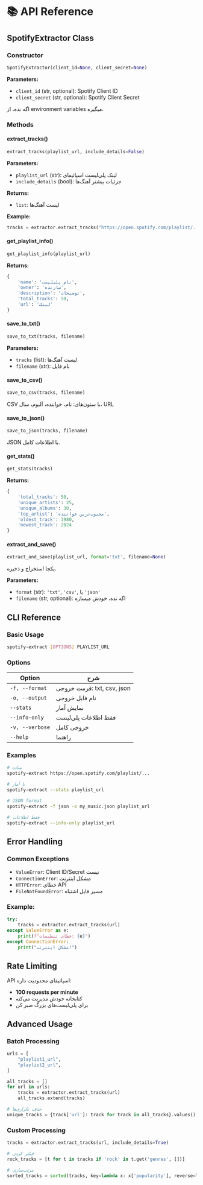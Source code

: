 # 📚 API Reference

## SpotifyExtractor Class

### Constructor

```python
SpotifyExtractor(client_id=None, client_secret=None)
```

**Parameters:**
- `client_id` (str, optional): Spotify Client ID
- `client_secret` (str, optional): Spotify Client Secret

اگه نده، از environment variables میگیره.

### Methods

#### extract_tracks()

```python
extract_tracks(playlist_url, include_details=False)
```

**Parameters:**
- `playlist_url` (str): لینک پلی‌لیست اسپاتیفای
- `include_details` (bool): جزئیات بیشتر آهنگ‌ها

**Returns:**
- `list`: لیست آهنگ‌ها

**Example:**
```python
tracks = extractor.extract_tracks("https://open.spotify.com/playlist/...")
```

#### get_playlist_info()

```python
get_playlist_info(playlist_url)
```

**Returns:**
```python
{
    'name': 'نام پلی‌لیست',
    'owner': 'سازنده',
    'description': 'توضیحات',
    'total_tracks': 50,
    'url': 'لینک'
}
```

#### save_to_txt()

```python
save_to_txt(tracks, filename)
```

**Parameters:**
- `tracks` (list): لیست آهنگ‌ها
- `filename` (str): نام فایل

#### save_to_csv()

```python
save_to_csv(tracks, filename)
```

CSV با ستون‌های: نام، خواننده، آلبوم، سال، URL

#### save_to_json()

```python
save_to_json(tracks, filename)
```

JSON با اطلاعات کامل.

#### get_stats()

```python
get_stats(tracks)
```

**Returns:**
```python
{
    'total_tracks': 50,
    'unique_artists': 25,
    'unique_albums': 30,
    'top_artist': 'محبوب‌ترین خواننده',
    'oldest_track': 1980,
    'newest_track': 2024
}
```

#### extract_and_save()

```python
extract_and_save(playlist_url, format='txt', filename=None)
```

یکجا استخراج و ذخیره.

**Parameters:**
- `format` (str): `'txt'`, `'csv'`, یا `'json'`
- `filename` (str, optional): اگه نده، خودش میسازه

## CLI Reference

### Basic Usage

```bash
spotify-extract [OPTIONS] PLAYLIST_URL
```

### Options

| Option | شرح |
|--------|-----|
| `-f, --format` | فرمت خروجی: txt, csv, json |
| `-o, --output` | نام فایل خروجی |
| `--stats` | نمایش آمار |
| `--info-only` | فقط اطلاعات پلی‌لیست |
| `-v, --verbose` | خروجی کامل |
| `--help` | راهنما |

### Examples

```bash
# ساده
spotify-extract https://open.spotify.com/playlist/...

# با آمار
spotify-extract --stats playlist_url

# JSON format
spotify-extract -f json -o my_music.json playlist_url

# فقط اطلاعات
spotify-extract --info-only playlist_url
```

## Error Handling

### Common Exceptions

- `ValueError`: Client ID/Secret نیست
- `ConnectionError`: مشکل اینترنت
- `HTTPError`: خطای API
- `FileNotFoundError`: مسیر فایل اشتباه

### Example:

```python
try:
    tracks = extractor.extract_tracks(url)
except ValueError as e:
    print(f"خطای تنظیمات: {e}")
except ConnectionError:
    print("مشکل اینترنت!")
```

## Rate Limiting

API اسپاتیفای محدودیت داره:
- **100 requests per minute**
- کتابخانه خودش مدیریت می‌کنه
- برای پلی‌لیست‌های بزرگ صبر کن

## Advanced Usage

### Batch Processing

```python
urls = [
    "playlist1_url",
    "playlist2_url",
]

all_tracks = []
for url in urls:
    tracks = extractor.extract_tracks(url)
    all_tracks.extend(tracks)

# حذف تکراری‌ها
unique_tracks = {track['url']: track for track in all_tracks}.values()
```

### Custom Processing

```python
tracks = extractor.extract_tracks(url, include_details=True)

# فیلتر کردن
rock_tracks = [t for t in tracks if 'rock' in t.get('genres', [])]

# مرتب‌سازی
sorted_tracks = sorted(tracks, key=lambda x: x['popularity'], reverse=True)
```